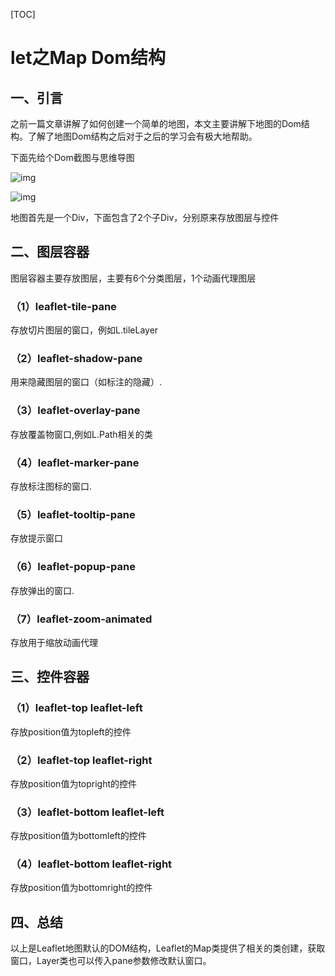 [TOC]
# let之Map Dom结构

## 一、引言

 

之前一篇文章讲解了如何创建一个简单的地图，本文主要讲解下地图的Dom结构。了解了地图Dom结构之后对于之后的学习会有极大地帮助。

下面先给个Dom截图与思维导图

![img](Leaflet%E4%B9%8BMap%20Dom%E7%BB%93%E6%9E%84/20210804101126729.png)![点击并拖拽以移动](data:image/gif;base64,R0lGODlhAQABAPABAP///wAAACH5BAEKAAAALAAAAAABAAEAAAICRAEAOw==)

 ![img](Leaflet%E4%B9%8BMap%20Dom%E7%BB%93%E6%9E%84/20210804101155549.png)![点击并拖拽以移动](data:image/gif;base64,R0lGODlhAQABAPABAP///wAAACH5BAEKAAAALAAAAAABAAEAAAICRAEAOw==)

 地图首先是一个Div，下面包含了2个子Div，分别原来存放图层与控件

## 二、图层容器

图层容器主要存放图层，主要有6个分类图层，1个动画代理图层

### （1）leaflet-tile-pane

存放切片图层的窗口，例如L.tileLayer

### （2）leaflet-shadow-pane

用来隐藏图层的窗口（如标注的隐藏）.

### （3）leaflet-overlay-pane

存放覆盖物窗口,例如L.Path相关的类

### （4）leaflet-marker-pane

存放标注图标的窗口.

### （5）leaflet-tooltip-pane

存放提示窗口

### （6）leaflet-popup-pane

存放弹出的窗口.

### （7）leaflet-zoom-animated

存放用于缩放动画代理

## 三、控件容器

### （1）leaflet-top leaflet-left

存放position值为topleft的控件

### （2）leaflet-top leaflet-right

存放position值为topright的控件

### （3）leaflet-bottom leaflet-left

存放position值为bottomleft的控件

### （4）leaflet-bottom leaflet-right

存放position值为bottomright的控件

## 四、总结

以上是Leaflet地图默认的DOM结构，Leaflet的Map类提供了相关的类创建，获取窗口，Layer类也可以传入pane参数修改默认窗口。